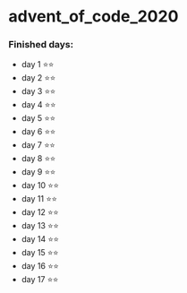 # advent_of_code_2020

### Finished days:

-   day 1 ⭐️⭐️
-   day 2 ⭐️⭐️
-   day 3 ⭐️⭐️
-   day 4 ⭐️⭐️
-   day 5 ⭐️⭐️
-   day 6 ⭐️⭐️
-   day 7 ⭐️⭐️
-   day 8 ⭐️⭐️
-   day 9 ⭐️⭐️
-   day 10 ⭐️⭐️
-   day 11 ⭐️⭐️
-   day 12 ⭐️⭐️
-   day 13 ⭐️⭐️
-   day 14 ⭐️⭐️
-   day 15 ⭐️⭐️
-   day 16 ⭐️⭐️
-   day 17 ⭐️⭐️
